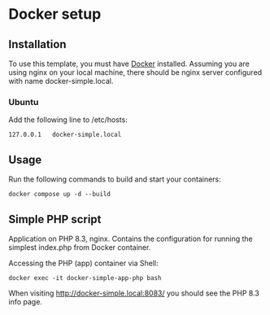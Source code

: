 # Docker setup

## Installation
To use this template, you must have [Docker](https://docs.docker.com/get-started/docker-overview/) installed.
Assuming you are using nginx on your local machine, there should be nginx server configured with name docker-simple.local.

### Ubuntu
Add the following line to /etc/hosts:
```shell
127.0.0.1	docker-simple.local
```

## Usage
Run the following commands to build and start your containers:
```shell
docker compose up -d --build
```

## Simple PHP script
Application on PHP 8.3, nginx.
Contains the configuration for running the simplest index.php from Docker container.

Accessing the PHP (app) container via Shell:
```shell
docker exec -it docker-simple-app-php bash
```

When visiting http://docker-simple.local:8083/ you should see the PHP 8.3 info page.
